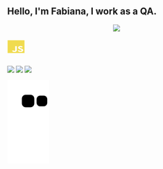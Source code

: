 ## Hello, I'm Fabiana, I work as a QA.
<div align="center">
  <a href="https://github.com/FabianaAds">
  <img height="180em" src="https://github-readme-stats.vercel.app/api?username=FabianaAds&show_icons=true&theme=panda&include_all_commits=true&count_private=true"/>
</div>
  
<div style="display: inline_block"><br>
  <img align="center" alt="Rafa-Js" height="30" width="40" src="https://raw.githubusercontent.com/devicons/devicon/master/icons/javascript/javascript-plain.svg">
  </div> 
 
   ##  
   
 <div
  <a href="https://www.instagram.com/_faadsamie/" target="_blank"><img src="https://img.shields.io/badge/-Instagram-%23E4405F?style=for-the-badge&logo=instagram&logoColor=white" target="_blank"></a> 
  <a href = "mailto:fabialves.tech@gmail.com"><img src="https://img.shields.io/badge/-Gmail-%23333?style=for-the-badge&logo=gmail&logoColor=white" target="_blank"></a>
  <a href="https://www.linkedin.com/in/fabianads/" target="_blank"><img src="https://img.shields.io/badge/-LinkedIn-%230077B5?style=for-the-badge&logo=linkedin&logoColor=white" target="_blank"></a> 
  
  ![Snake animation](https://github.com/fabianaAds/fabianaAds/blob/output/github-contribution-grid-snake.svg)
  
 </div>
